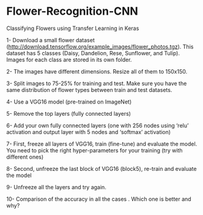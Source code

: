 # Flower-Recognition-CNN

Classifying Flowers using Transfer Learning in Keras

1- Download a small flower dataset (http://download.tensorflow.org/example_images/flower_photos.tgz). This dataset has 5 classes (Daisy, Dandelion, Rese, Sunflower, and Tulip). Images for each class are stored in its own folder.

2- The images have different dimensions. Resize all of them to 150x150.

3- Split images to 75-25% for training and test. Make sure you have the same distribution of flower types between train and test datasets.

4- Use a VGG16 model (pre-trained on ImageNet)

5- Remove the top layers (fully connected layers)

6- Add your own fully connected layers (one with 256 nodes using ‘relu’ activation and output layer with 5 nodes and ‘softmax’ activation)

7- First, freeze all layers of VGG16, train (fine-tune) and evaluate the model. You need to pick the right hyper-parameters for your training (try with different ones)

8- Second, unfreeze the last block of VGG16 (block5), re-train and evaluate the model

9- Unfreeze all the layers and try again.

10- Comparison of the accuracy in all the cases . Which one is better and why?
